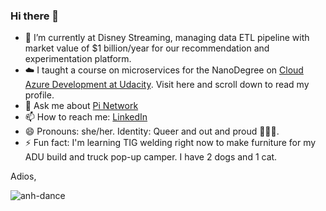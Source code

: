 ### Hi there 👋

- 🔭 I’m currently at Disney Streaming, managing data ETL pipeline with market value of $1 billion/year for our recommendation and experimentation platform.      
- ☁️ I taught a course on microservices for the NanoDegree on [Cloud Azure Development at Udacity](https://www.udacity.com/course/cloud-developer-using-microsoft-azure-nanodegree--nd081).  Visit here and scroll down to read my profile.  
- 💬 Ask me about [Pi Network](https://medium.com/@akhoang88/4-reasons-why-you-should-and-should-not-jump-on-the-new-pi-coin-cryptocurrency-craze-857d651866cf)  
- 📫 How to reach me:  [LinkedIn](https://www.linkedin.com/in/anhkimhoang/)  
- 😄 Pronouns: she/her. Identity: Queer and out and proud 🌈🌈🌈.
- ⚡ Fun fact: I'm learning TIG welding right now to make furniture for my ADU build and truck pop-up camper. I have 2 dogs and 1 cat.

Adios,

![anh-dance](https://i.ibb.co/qJKqxjB/ezgif-com-gif-maker.gif)
